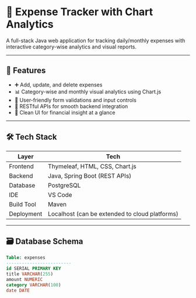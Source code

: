 # 💸 Expense Tracker with Chart Analytics

A full-stack Java web application for tracking daily/monthly expenses with interactive category-wise analytics and visual reports.

---

## 🚀 Features

- ➕ Add, update, and delete expenses
- 📊 Category-wise and monthly visual analytics using Chart.js
- 🔐 User-friendly form validations and input controls
- 📁 RESTful APIs for smooth backend integration
- 🧠 Clean UI for financial insight at a glance

---

## 🛠️ Tech Stack

| Layer       | Tech                         |
|-------------|------------------------------|
| Frontend    | Thymeleaf, HTML, CSS, Chart.js |
| Backend     | Java, Spring Boot (REST APIs) |
| Database    | PostgreSQL                   |
| IDE         | VS Code                      |
| Build Tool  | Maven                        |
| Deployment  | Localhost (can be extended to cloud platforms) |

---

## 🗃️ Database Schema

```sql
Table: expenses
-------------------------
id SERIAL PRIMARY KEY
title VARCHAR(255)
amount NUMERIC
category VARCHAR(100)
date DATE
